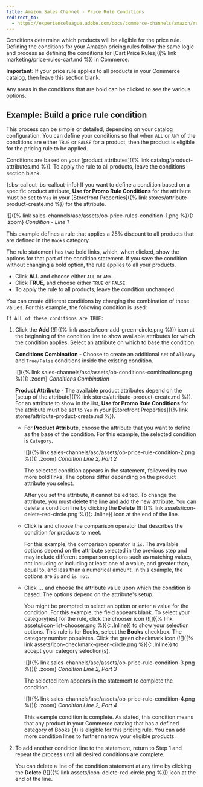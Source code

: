 ```yaml
---
title: Amazon Sales Channel - Price Rule Conditions
redirect_to:
  - https://experienceleague.adobe.com/docs/commerce-channels/amazon/rules/pricing-rules/pricing-rule-conditions.html
---
```


Conditions determine which products will be eligible for the price rule. Defining the conditions for your Amazon pricing rules follow the same logic and process as defining the conditions for [Cart Price Rules]({% link marketing/price-rules-cart.md %}) in Commerce.

**Important:** If your price rule applies to all products in your Commerce catalog, then leave this section blank.

Any areas in the conditions that are bold can be clicked to see the various options.

## Example: Build a price rule condition

This process can be simple or detailed, depending on your catalog configuration. You can define your conditions so that when `ALL` or `ANY` of the conditions are either `TRUE` or `FALSE` for a product, then the product is eligible for the pricing rule to be applied.

Conditions are based on your [product attributes]({% link catalog/product-attributes.md %}). To apply the rule to all products, leave the conditions section blank.

{:.bs-callout .bs-callout-info}
If you want to define a condition based on a specific product attribute, **Use for Promo Rule Conditions** for the attribute must be set to `Yes` in your [Storefront Properties]({% link stores/attribute-product-create.md %}) for the attribute.

![]({% link sales-channels/asc/assets/ob-price-rules-condition-1.png %}){: .zoom}
_Condition - Line 1_

This example defines a rule that applies a 25% discount to all products that are defined in the `Books` category.

The rule statement has two bold links, which, when clicked, show the options for that part of the condition statement. If you save the condition without changing a bold option, the rule applies to all your products.

- Click **ALL** and choose either `ALL` or `ANY`.
- Click **TRUE**, and choose either `TRUE` or `FALSE`.
- To apply the rule to all products, leave the condition unchanged.

You can create different conditions by changing the combination of these values. For this example, the following condition is used:

   `If ALL of these conditions are TRUE:`

1. Click the **Add** (![]({% link assets/icon-add-green-circle.png %})) icon at the beginning of the condition line to show available attributes for which the condition applies. Select an attribute on which to base the condition.

   **Conditions Combination** -  Choose to create an additional set of `All/Any` and `True/False` conditions inside the existing condition.

   ![]({% link sales-channels/asc/assets/ob-conditions-combinations.png %}){: .zoom}
   _Conditions Combination_

   **Product Attribute** - The available product attributes depend on the [setup of the attribute]({% link stores/attribute-product-create.md %}). For an attribute to show in the list, **Use for Promo Rule Conditions** for the attribute must be set to `Yes` in your [Storefront Properties]({% link stores/attribute-product-create.md %}).

   - For **Product Attribute**, choose the attribute that you want to define as the base of the condition. For this example, the selected condition is `Category`.

      ![]({% link sales-channels/asc/assets/ob-price-rule-condition-2.png %}){: .zoom}
      _Condition Line 2, Part 2_

      The selected condition appears in the statement, followed by two more bold links. The options differ depending on the product attribute you select.

      After you set the attribute, it cannot be edited. To change the attribute, you must delete the line and add the new attribute. You can delete a condition line by clicking the **Delete** (![]({% link assets/icon-delete-red-circle.png %}){: .Inline}) icon at the end of the line.

   - Click **is** and choose the comparison operator that describes the condition for products to meet.

      For this example, the comparison operator is `is`. The available options depend on the attribute selected in the previous step and may include different comparison options such as matching values, not including or including at least one of a value, and greater than, equal to, and less than a numerical amount. In this example, the options are `is` and `is not`.

   - Click **...** and choose the attribute value upon which the condition is based. The options depend on the attribute's setup.

      You might be prompted to select an option or enter a value for the condition. For this example, the field appears blank. To select your category(ies) for the rule, click the chooser icon (![]({% link assets/icon-list-chooser.png %}){: .Inline}) to show your selection options. This rule is for Books, select the **Books** checkbox. The category number populates. Click the green checkmark icon (![]({% link assets/icon-checkmark-green-circle.png %}){: .Inline}) to accept your category selection(s).

      ![]({% link sales-channels/asc/assets/ob-price-rule-condition-3.png %}){: .zoom}
      _Condition Line 2, Part 3_

      The selected item appears in the statement to complete the condition.

      ![]({% link sales-channels/asc/assets/ob-price-rule-condition-4.png %}){: .zoom}
      _Condition Line 2, Part 4_

      This example condition is complete. As stated, this condition means that any product in your Commerce catalog that has a defined category of Books (`4`) is eligible for this pricing rule. You can add more condition lines to further narrow your eligible products.

1. To add another condition line to the statement, return to Step 1 and repeat the process until all desired conditions are complete.

    You can delete a line of the condition statement at any time by clicking the **Delete** (![]({% link assets/icon-delete-red-circle.png %})) icon at the end of the line.
